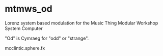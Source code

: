 # mtmws_od
Lorenz system based modulation for the Music Thing Modular Workshop System Computer


"Od" is Cymraeg for "odd" or "strange".

mcclintic.sphere.fx
